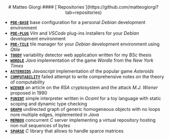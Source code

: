 <style>
h1 { margin-top: 2rem; }
h2 { margin-top: 0rem; }
h4 { margin-top: -1rem; }
</style>


<center>
# Matteo Giorgi
#### [`Repositories`](https://github.com/matteogiorgi?tab=repositories)
</center>


- [**`PDE-BASE`**](https://github.com/matteogiorgi/pde-base) base configuration for a personal *Debian* development environment
- [**`PDE-PLUG`**](https://github.com/matteogiorgi/pde-plug) *Vim* and *VSCode* plug-ins installers for your *Debian* development environment
- [**`PDE-TILE`**](https://github.com/matteogiorgi/pde-tile) tile manager for your *Debian* development environment using *Qtile*
- [**`TOODY`**](https://github.com/matteogiorgi/toody) variability detector web application written for my BSc thesis
- [**`WORDLE`**](https://github.com/matteogiorgi/wordle) *Java* implementation of the game *Wordle* from the *New York Times*
- [**`ASTEROIDS`**](https://github.com/matteogiorgi/asteroids) *Javascript* implementation of the popular game *Asteroids*
- [**`COMPUTABILITY`**](https://github.com/matteogiorgi/computability) failed attempt to write comprehensive notes on the theory of computability
- [**`WIENER`**](https://github.com/matteogiorgi/wiener) an article on the *RSA* cryptosystem and the attack *M.J. Wiener* proposed in 1990
- [**`FUNINT`**](https://github.com/matteogiorgi/funint) simple interpreter written in *Ocaml* for a toy language with static scoping and dynamic type checking
- [**`GRAPH`**](https://github.com/matteogiorgi/graph) undirected graph of generic homogeneous objects with no loops nore multiple edges, implemented in *Java*
- [**`MEMBOX`**](https://github.com/matteogiorgi/membox) concurrent *C* server implementing a virtual repository hosting non null sequences of bytes
- [**`SPARSE`**](https://github.com/matteogiorgi/sparse) *C* library that allows to handle sparce matrices
